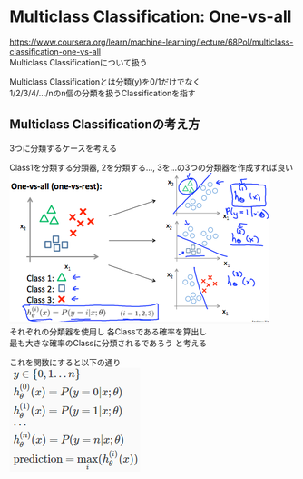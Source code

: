 # Multiclass Classification: One-vs-all
https://www.coursera.org/learn/machine-learning/lecture/68Pol/multiclass-classification-one-vs-all  
Multiclass Classificationについて扱う  

Multiclass Classificationとは分類(y)を0/1だけでなく  
1/2/3/4/.../nのn個の分類を扱うClassificationを指す  

## Multiclass Classificationの考え方
3つに分類するケースを考える  

Class1を分類する分類器, 2を分類する..., 3を...の3つの分類器を作成すれば良い  
<img src="../../img/03_07_graph_of_multiclass_classification.png" >  
それぞれの分類器を使用し 各Classである確率を算出し  
最も大きな確率のClassに分類されるであろう と考える

これを関数にすると以下の通り  
<img src="../../img/03_07_function_of_multiclass_classification.png" >  
